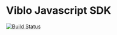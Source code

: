 # Viblo Javascript SDK

[![Build Status](https://travis-ci.org/viblo-asia/sdk-js.svg?branch=master)](https://travis-ci.org/viblo-asia/sdk-js)
